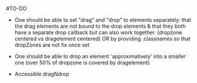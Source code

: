 #TO-DO

- One should be able to set "drag" and "drop" to elements separately: 
that the drag elements are not bound to the drop elements &
that they both have a separate drop callback but can also work together.
(dropzone centered vs dragelement centered)
OR by providing .classnames so that dropZones are not fix once set

- One should be able to drop an element 'approximatively' into a smaller one (over 50% of dropzone is covered by dragelement)

- Accessible dragNdrop
